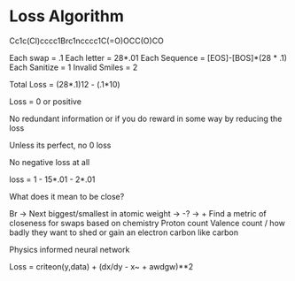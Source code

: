 # Loss Algorithm

Cc1c(Cl)cccc1Brc1ncccc1C(=O)OCC(O)CO

Each swap = .1
Each letter = 28*.01
Each Sequence = [EOS]-[BOS]*(28 * .1)
Each Sanitize = 1
Invalid Smiles = 2 

Total Loss = (28*.1)12 - (.1*10)

Loss = 0 or positive

No redundant information or if you do reward in some way by reducing the loss

Unless its perfect, no 0 loss

No negative loss at all

loss = 1 - 15*.01 - 2*.01

What does it mean to be close?

Br -> Next biggest/smallest in atomic weight ->  -?  ->  +
Find a metric of closeness for swaps based on chemistry
Proton count
Valence count / how badly they want to shed or gain an electron
carbon like carbon

Physics informed neural network

Loss = criteon(y,data) + (dx/dy - x~ + awdgw)**2